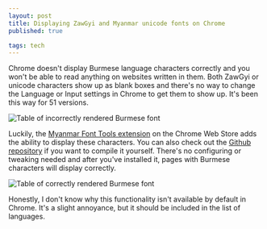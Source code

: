 ```yaml
---
layout: post
title: Displaying ZawGyi and Myanmar unicode fonts on Chrome
published: true

tags: tech
---
```


Chrome doesn't display Burmese language characters correctly and 
you won't be able to read anything on websites written in them. 
Both ZawGyi or unicode characters show up as blank boxes and 
there's no way to change the Language or Input settings in Chrome 
to get them to show up. It's been this way for 51 versions.

![Table of incorrectly rendered Burmese 
font](/images/2016-06-24-burmese-font-incorrect.png)

Luckily, the [Myanmar Font Tools 
extension](https://chrome.google.com/webstore/detail/myanmar-font-tools/ckhifbinlmakgeidlbbmplikmcofaedf) 
on the Chrome Web Store adds the ability to display these 
characters. You can also check out the [Github 
repository](https://github.com/kominko/mmft) if you want to compile 
it yourself. There's no configuring or tweaking needed and after 
you've installed it, pages with Burmese characters will display 
correctly.

![Table of correctly rendered Burmese 
font](/images/2016-06-24-burmese-font-correct.png)

Honestly, I don't know why this functionality isn't available by 
default in Chrome. It's a slight annoyance, but it should be 
included in the list of languages.
